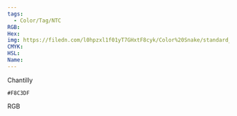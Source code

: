 ```yaml
---
tags:
  - Color/Tag/NTC
RGB:
Hex:
img: https://filedn.com/l0hpzxl1f01yT7GHxtF8cyk/Color%20Snake/standard_csv_to_svg/%23/F8C3DF.svg
CMYK:
HSL:
Name:
---
```

Chantilly
```palette
#F8C3DF
```
RGB
